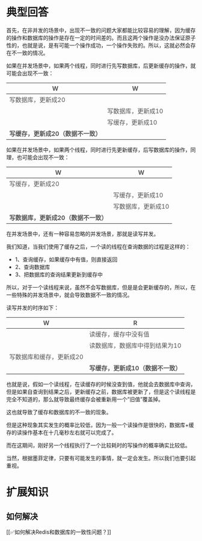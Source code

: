 # 典型回答

> 

首先，在非并发的场景中，出现不一致的问题大家都能比较容易的理解，因为缓存的操作和数据库的操作是存在一定的时间差的。而且这两个操作是没办法保证原子性的，也就是说，是有可能一个操作成功，一个操作失败的。所以，这就必然会存在不一致的情况。



如果在并发场景中，如果两个线程，同时进行先写数据库，后更新缓存的操作，就可能会出现不一致：



| <font style="color:rgb(85, 85, 85);">W</font> | <font style="color:rgb(85, 85, 85);">W</font> |
| --- | --- |
| <font style="color:rgb(85, 85, 85);">写数据库，更新成20</font> | |
| | <font style="color:rgb(85, 85, 85);">写数据库，更新成10</font> |
| | <font style="color:rgb(85, 85, 85);">写缓存，更新成10</font> |
| **<font style="color:rgb(85, 85, 85);">写缓存，更新成20（数据不一致）</font>** | |


<font style="color:rgb(85, 85, 85);"></font>

如果在并发场景中，如果两个线程，同时进行先更新缓存，后写数据库的操作，同理，也可能会出现不一致：

<font style="color:rgb(85, 85, 85);"></font>

| <font style="color:rgb(85, 85, 85);">W</font>                     | <font style="color:rgb(85, 85, 85);">W</font>          |
| ----------------------------------------------------------------- | ------------------------------------------------------ |
| <font style="color:rgb(85, 85, 85);">写缓存，更新成20</font>             |                                                        |
|                                                                   | <font style="color:rgb(85, 85, 85);">写缓存，更新成10</font>  |
|                                                                   | <font style="color:rgb(85, 85, 85);">写数据库，更新成10</font> |
| **<font style="color:rgb(85, 85, 85);">写数据库，更新成20（数据不一致）</font>** |                                                        |






在并发场景中，还有一种容易忽略的并发场景，那就是读写并发。



我们知道，当我们使用了缓存之后，一个读的线程在查询数据的过程是这样的：



+ 1、查询缓存，如果缓存中有值，则直接返回 
+ 2、查询数据库 
+ 3、把数据库的查询结果更新到缓存中



所以，对于一个读线程来说，虽然不会写数据库，但是是会更新缓存的，所以，在一些特殊的并发场景中，就会导致数据不一致的情况。



读写并发的时序如下：

| <font style="color:rgb(85, 85, 85);">W</font> | <font style="color:rgb(85, 85, 85);">R</font> |
| --- | --- |
| | <font style="color:rgb(85, 85, 85);">读缓存，缓存中没有值</font> |
| | <font style="color:rgb(85, 85, 85);">读数据库，数据库中得到结果为10</font> |
| <font style="color:rgb(85, 85, 85);">写数据库和缓存，更新成20</font> | |
| | **<font style="color:rgb(85, 85, 85);">写缓存，更新成10（数据不一致）</font>** |


也就是说，假如一个读线程，在读缓存的时候没查到值，他就会去数据库中查询，但是如果自查询到结果之后，更新缓存之前，数据库被更新了，但是这个读线程是完全不知道的，那么就导致最终缓存会被重新用一个”旧值”覆盖掉。



这也就导致了缓存和数据库的不一致的现象。



但是这种现象其实发生的概率比较低，因为一般一个读操作是很快的，数据库+缓存的读操作基本在十几毫秒左右就可以完成了。



而在这期间，刚好另一个线程执行了一个比较耗时的写操作的概率确实比较低。

当然，根据墨菲定律，只要有可能发生的事情，就一定会发生。所以我们也要引起重视。





# 扩展知识


## 如何解决


[[✅如何解决Redis和数据库的一致性问题？]]

